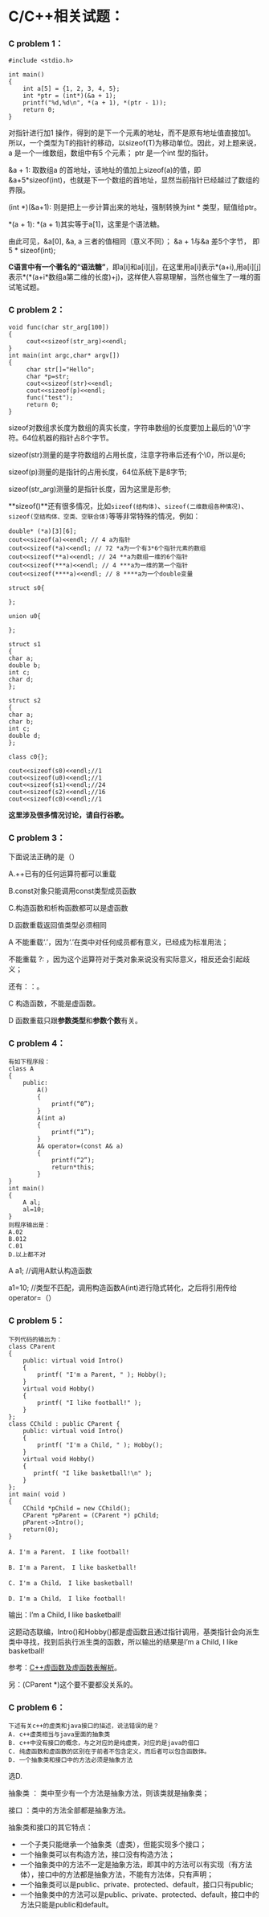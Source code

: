# C/C++相关试题：
### C problem 1：
```
#include <stdio.h>

int main()
{
	int a[5] = {1, 2, 3, 4, 5};
	int *ptr = (int*)(&a + 1);
	printf("%d,%d\n", *(a + 1), *(ptr - 1));
	return 0;
}
```
对指针进行加1 操作，得到的是下一个元素的地址，而不是原有地址值直接加1。所以，一个类型为T的指针的移动，以sizeof(T)为移动单位。因此，对上题来说，a 是一个一维数组，数组中有5 个元素； ptr 是一个int 型的指针。

&a + 1: 取数组a 的首地址，该地址的值加上sizeof(a)的值，即&a+5*sizeof(int)，也就是下一个数组的首地址，显然当前指针已经越过了数组的界限。

(int *)(&a+1): 则是把上一步计算出来的地址，强制转换为int * 类型，赋值给ptr。

*(a + 1): *(a + 1)其实等于a[1]，这里是个语法糖。

由此可见，&a[0], &a, a 三者的值相同（意义不同）； &a + 1与&a 差5个字节， 即5 * sizeof(int);

**C语言中有一个著名的“语法糖”**，即a[i]和a[i][j]，在这里用a[i]表示\*(a+i),用a[i][j]表示\*(\*(a+i\*数组a第二维的长度)+j)，这样使人容易理解，当然也催生了一堆的面试笔试题。

### C problem 2：
```
void func(char str_arg[100])
{
     cout<<sizeof(str_arg)<<endl;
}
int main(int argc,char* argv[])
{
     char str[]="Hello";
     char *p=str;
     cout<<sizeof(str)<<endl;
     cout<<sizeof(p)<<endl;
     func("test");
     return 0;
}
```
sizeof对数组求长度为数组的真实长度，字符串数组的长度要加上最后的'\0'字符。64位机器的指针占8个字节。

sizeof(str)测量的是字符数组的占用长度，注意字符串后还有个\0，所以是6;

sizeof(p)测量的是指针的占用长度，64位系统下是8字节;

sizeof(str_arg)测量的是指针长度，因为这里是形参;

**sizeof()**还有很多情况，比如`sizeof(结构体)`、`sizeof(二维数组各种情况)`、`sizeof(空结构体、空类、空联合体)`等等非常特殊的情况，例如：
```
double* (*a)[3][6]; 
cout<<sizeof(a)<<endl; // 4 a为指针
cout<<sizeof(*a)<<endl; // 72 *a为一个有3*6个指针元素的数组
cout<<sizeof(**a)<<endl; // 24 **a为数组一维的6个指针
cout<<sizeof(***a)<<endl; // 4 ***a为一维的第一个指针
cout<<sizeof(****a)<<endl; // 8 ****a为一个double变量

struct s0{

};

union u0{

};

struct s1
{
char a;
double b;
int c;
char d;
};

struct s2
{
char a;
char b;
int c;
double d;
};

class c0{};

cout<<sizeof(s0)<<endl;//1
cout<<sizeof(u0)<<endl;//1
cout<<sizeof(s1)<<endl;//24
cout<<sizeof(s2)<<endl;//16
cout<<sizeof(c0)<<endl;//1
```
**这里涉及很多情况讨论，请自行谷歌。**

### C problem 3：
下面说法正确的是（）

A.++已有的任何运算符都可以重载

B.const对象只能调用const类型成员函数

C.构造函数和析构函数都可以是虚函数

D.函数重载返回值类型必须相同

A 不能重载‘.’，因为‘.’在类中对任何成员都有意义，已经成为标准用法；

  不能重载 ?: ，因为这个运算符对于类对象来说没有实际意义，相反还会引起歧义； 
  
  还有：：。
  
C 构造函数，不能是虚函数。 

D 函数重载只跟**参数类型**和**参数个数**有关。

### C problem 4：
```
有如下程序段：
class A
{
    public:
        A()
        {
            printf(“0”);
        }
        A(int a)
        {
            printf(“1”);
        }
        A& operator=(const A& a)
        {
            printf(“2”);
            return*this;
        }
}
int main()
{
    A al;
    al=10;
}
则程序输出是：
A.02
B.012
C.01
D.以上都不对
```
A a1; //调用A默认构造函数

a1=10; //类型不匹配，调用构造函数A(int)进行隐式转化，之后将引用传给operator=（）

### C problem 5：

```
下列代码的输出为：
class CParent 
{
    public: virtual void Intro()
    {
        printf( "I'm a Parent, " ); Hobby();
    }
    virtual void Hobby()
    {
        printf( "I like football!" );
    }
}; 
class CChild : public CParent { 
    public: virtual void Intro()
    {
        printf( "I'm a Child, " ); Hobby();
    }
    virtual void Hobby()
    {
       printf( "I like basketball!\n" );
    }
}; 
int main( void )
{
    CChild *pChild = new CChild(); 
    CParent *pParent = (CParent *) pChild; 
    pParent->Intro(); 
    return(0);
}

A. I'm a Parent， I like football!

B. I'm a Parent， I like basketball!

C. I'm a Child， I like basketball!

D. I'm a Child， I like football!
```
输出：I’m a Child, I like basketball!

这题动态联编，Intro()和Hobby()都是虚函数且通过指针调用，基类指针会向派生类中寻找，找到后执行派生类的函数，所以输出的结果是I’m a Child, I like basketball!

参考：[C++虚函数及虚函数表解析](http://www.cnblogs.com/chinazhangjie/archive/2012/07/11/2586535.html)。

另：(CParent *)这个要不要都没关系的。

### C problem 6：
```
下述有关c++的虚类和java接口的描述，说法错误的是？
A. c++虚类相当与java里面的抽象类
B. c++中没有接口的概念，与之对应的是纯虚类，对应的是java的借口
C. 纯虚函数和虚函数的区别在于前者不包含定义，而后者可以包含函数体。
D. 一个抽象类和接口中的方法必须是抽象方法
```
选D.

抽象类 ： 类中至少有一个方法是抽象方法，则该类就是抽象类；

接口 ：类中的方法全部都是抽象方法。

抽象类和接口的其它特点：
 - 一个子类只能继承一个抽象类（虚类），但能实现多个接口；
 - 一个抽象类可以有构造方法，接口没有构造方法；
 - 一个抽象类中的方法不一定是抽象方法，即其中的方法可以有实现（有方法体），接口中的方法都是抽象方法，不能有方法体，只有声明；
 - 一个抽象类可以是public、private、protected、default，接口只有public;
 - 一个抽象类中的方法可以是public、private、protected、default，接口中的方法只能是public和default。

